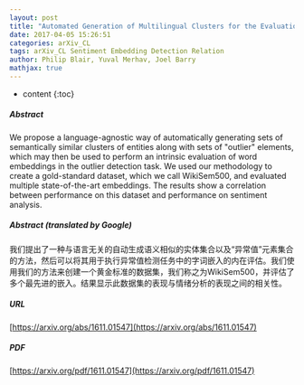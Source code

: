 ```yaml
---
layout: post
title: "Automated Generation of Multilingual Clusters for the Evaluation of Distributed Representations"
date: 2017-04-05 15:26:51
categories: arXiv_CL
tags: arXiv_CL Sentiment Embedding Detection Relation
author: Philip Blair, Yuval Merhav, Joel Barry
mathjax: true
---
```


* content
{:toc}

##### Abstract
We propose a language-agnostic way of automatically generating sets of semantically similar clusters of entities along with sets of "outlier" elements, which may then be used to perform an intrinsic evaluation of word embeddings in the outlier detection task. We used our methodology to create a gold-standard dataset, which we call WikiSem500, and evaluated multiple state-of-the-art embeddings. The results show a correlation between performance on this dataset and performance on sentiment analysis.

##### Abstract (translated by Google)
我们提出了一种与语言无关的自动生成语义相似的实体集合以及“异常值”元素集合的方法，然后可以将其用于执行异常值检测任务中的字词嵌入的内在评估。我们使用我们的方法来创建一个黄金标准的数据集，我们称之为WikiSem500，并评估了多个最先进的嵌入。结果显示此数据集的表现与情绪分析的表现之间的相关性。

##### URL
[https://arxiv.org/abs/1611.01547](https://arxiv.org/abs/1611.01547)

##### PDF
[https://arxiv.org/pdf/1611.01547](https://arxiv.org/pdf/1611.01547)


